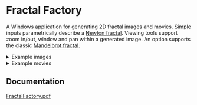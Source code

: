 <h1>Fractal Factory</h1>

A Windows application for generating 2D fractal images and movies. Simple inputs parametrically describe a [Newton fractal](https://en.wikipedia.org/wiki/Newton_fractal). Viewing tools support zoom in/out, window and pan within a generated image. An option supports the classic [Mandelbrot fractal](https://en.wikipedia.org/wiki/Mandelbrot_set).

<p></p>
<details>
  <summary>Example images</summary>
<img src="https://github.com/user-attachments/assets/debd45ba-543a-4ef2-b2c9-47ac664e629b" width="300" height="400">
<img src="https://github.com/user-attachments/assets/255d00ad-5864-4a73-a8e5-6d40a44b840a" width="300" height="400">
<img src="https://github.com/user-attachments/assets/5a8bf5e2-8844-4497-bb03-0244f4d084bd" width="300" height="400">
<img src="https://github.com/user-attachments/assets/b37cbf18-fbbb-4b21-9289-b8647d26a026" width="300" height="400">
<img src="https://github.com/user-attachments/assets/a0b85f68-e786-4f7a-b2c3-ef095682e6ee" width="300" height="400">
<img src="https://github.com/user-attachments/assets/e3cd9dfd-98c5-41ee-a1c6-332db6da75fd" width="300" height="400">
<img src="https://github.com/user-attachments/assets/217497fd-1987-4e84-a308-5cd38b4541c0" width="300" height="400">
<img src="https://github.com/user-attachments/assets/1744b2c6-5fe9-435a-b2e1-21720e62adcf" width="300" height="400">
<img src="https://github.com/user-attachments/assets/e077b9e3-9666-43b8-96d1-bbcd91ddad97" width="300" height="400">
</details>
<details>
  <summary>Example movies</summary>
  &nbsp;&nbsp;&nbsp;&nbsp;&nbsp;&nbsp;&nbsp;&nbsp;There is no way to embed large videos here. Instead, a current set of videos <br>
  &nbsp;&nbsp;&nbsp;&nbsp;&nbsp;&nbsp;&nbsp;&nbsp;can be found at https://www.youtube.com/@gurmuki/videos
</details>

<h2>Documentation</h2>

[FractalFactory.pdf](https://github.com/user-attachments/files/18755891/FractalFactory.pdf)
